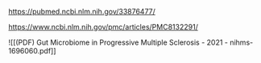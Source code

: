 
https://pubmed.ncbi.nlm.nih.gov/33876477/

https://www.ncbi.nlm.nih.gov/pmc/articles/PMC8132291/

![[(PDF) Gut Microbiome in Progressive Multiple Sclerosis - 2021 - nihms-1696060.pdf]]
